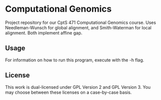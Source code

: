 # Computational Genomics
Project repository for our CptS 471 Computational Genomics course. Uses Needleman-Wunsch for global alignment, and Smith-Waterman for local alignment. Both implement affine gap.

## Usage
For information on how to run this program, execute with the -h flag.

## License
This work is dual-licensed under GPL Version 2 and GPL Version 3. You may choose between these licenses on a case-by-case basis.

